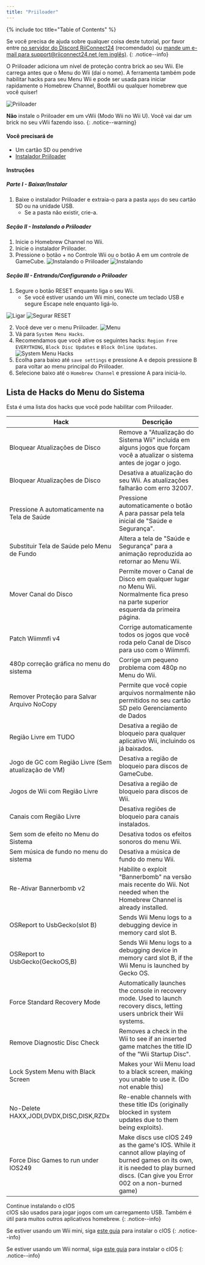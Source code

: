 ```yaml
---
title: "Priiloader"
---
```


{% include toc title="Table of Contents" %}

Se você precisa de ajuda sobre qualquer coisa deste tutorial, por favor entre [no servidor do Discord RiiConnect24](https://discord.gg/rc24) (recomendado) ou [mande um e-mail para support@riiconnect24.net (em inglês)](mailto:support@riiconnect24.net).
{: .notice--info}

O Priiloader adiciona um nível de proteção contra brick ao seu Wii. Ele carrega antes que o Menu do Wii (daí o nome). A ferramenta também pode habilitar hacks para seu Menu Wii e pode ser usada para iniciar rapidamente o Homebrew Channel, BootMii ou qualquer homebrew que você quiser!

![Priiloader](/images/priiloader.jpg)

**Não** instale o Priiloader em um vWii (Modo Wii no Wii U). Você vai dar um brick no seu vWii fazendo isso.
{: .notice--warning}

#### Você precisará de
* Um cartão SD ou pendrive
* [Instalador Priiloader](assets/files/Priiloader_v0_9_1.zip)

#### Instruções
##### Parte I - Baixar/Instalar

1. Baixe o instalador Priiloader e extraia-o para a pasta `apps` do seu cartão SD ou na unidade USB.
    * Se a pasta não existir, crie-a.

##### Seção II - Instalando o Priiloader

1. Inicie o Homebrew Channel no Wii.
2. Inicie o instalador Priiloader.
3. Pressione o botão + no Controle Wii ou o botão A em um controle de GameCube. ![Instalando o Priiloader](/images/Priiloader/installer.png) ![Instalando](/images/Priiloader/installing.png)

##### Seção III - Entrando/Configurando o Priiloader

1. Segure o botão RESET enquanto liga o seu Wii.
    * Se você estiver usando um Wii mini, conecte um teclado USB e segure Escape nele enquanto ligá-lo.

![Ligar](/images/Priiloader/on.jpg) ![Segurar RESET](/images/Priiloader/reset.jpg)

2. Você deve ver o menu Priiloader. ![Menu](/images/Priiloader/mainmenu.png)
3. Vá para `System Menu Hacks`.
4. Recomendamos que você ative os seguintes hacks: `Region Free EVERYTHING`, `Block Disc Updates` e `Block Online Updates`. ![System Menu Hacks](/images/Priiloader/hacks.png)
1. Ecolha para baixo até `save settings` e pressione A e depois pressione B para voltar ao menu principal do Priiloader.
1. Selecione baixo até o `Homebrew Channel` e pressione A para iniciá-lo.

## Lista de Hacks do Menu do Sistema

Esta é uma lista dos hacks que você pode habilitar com Priiloader.

| Hack                                                | Descrição                                                                                                                                                                             |
| --------------------------------------------------- | ------------------------------------------------------------------------------------------------------------------------------------------------------------------------------------- |
| Bloquear Atualizações de Disco                      | Remove a "Atualização do Sistema Wii" incluída em alguns jogos que forçam você a atualizar o sistema antes de jogar o jogo.                                                           |
| Bloquear Atualizações de Disco                      | Desativa a atualização do seu Wii. As atualizações falharão com erro 32007.                                                                                                           |
| Pressione A automaticamente na Tela de Saúde        | Pressione automaticamente o botão A para passar pela tela inicial de "Saúde e Segurança".                                                                                             |
| Substituir Tela de Saúde pelo Menu de Fundo         | Altera a tela de "Saúde e Segurança" para a animação reproduzida ao retornar ao Menu Wii.                                                                                             |
| Mover Canal do Disco                                | Permite mover o Canal de Disco em qualquer lugar no Menu Wii. Normalmente fica preso na parte superior esquerda da primeira página.                                                   |
| Patch Wiimmfi v4                                    | Corrige automaticamente todos os jogos que você roda pelo Canal de Disco para uso com o Wiimmfi.                                                                                      |
| 480p correção gráfica no menu do sistema            | Corrige um pequeno problema com 480p no Menu do Wii.                                                                                                                                  |
| Remover Proteção para Salvar Arquivo NoCopy         | Permite que você copie arquivos normalmente não permitidos no seu cartão SD pelo Gerenciamento de Dados                                                                               |
| Região Livre em TUDO                                | Desativa a região de bloqueio para qualquer aplicativo Wii, incluindo os já baixados.                                                                                                 |
| Jogo de GC com Região Livre (Sem atualização de VM) | Desativa a região de bloqueio para discos de GameCube.                                                                                                                                |
| Jogos de Wii com Região Livre                       | Desativa a região de bloqueio para discos de Wii.                                                                                                                                     |
| Canais com Região Livre                             | Desativa regiões de bloqueio para canais instalados.                                                                                                                                  |
| Sem som de efeito no Menu do Sistema                | Desativa todos os efeitos sonoros do menu Wii.                                                                                                                                        |
| Sem música de fundo no menu do sistema              | Desativa a música de fundo do menu Wii.                                                                                                                                               |
| Re-Ativar Bannerbomb v2                             | Habilite o exploit "Bannerbomb" na versão mais recente do Wii. Not needed when the Homebrew Channel is already installed.                                                             |
| OSReport to UsbGecko(slot B)                        | Sends Wii Menu logs to a debugging device in memory card slot B.                                                                                                                      |
| OSReport to UsbGecko(GeckoOS,B)                     | Sends Wii Menu logs to a debugging device in memory card slot B, if the Wii Menu is launched by Gecko OS.                                                                             |
| Force Standard Recovery Mode                        | Automatically launches the console in recovery mode. Used to launch recovery discs, letting users unbrick their Wii systems.                                                          |
| Remove Diagnostic Disc Check                        | Removes a check in the Wii to see if an inserted game matches the title ID of the "Wii Startup Disc".                                                                                 |
| Lock System Menu with Black Screen                  | Makes your Wii Menu load to a black screen, making you unable to use it. (Do not enable this)                                                                                         |
| No-Delete HAXX,JODI,DVDX,DISC,DISK,RZDx             | Re-enable channels with these title IDs (originally blocked in system updates due to them being exploits).                                                                            |
| Force Disc Games to run under IOS249                | Make discs use cIOS 249 as the game's IOS. While it cannot allow playing of burned games on its own, it is needed to play burned discs. (Can give you Error 002 on a non-burned game) |


Continue instalando o cIOS<br> cIOS são usados para jogar jogos com um carregamento USB. Também é útil para muitos outros aplicativos homebrew.
{: .notice--info}

Se estiver usando um Wii mini, siga [este guia](cios-mini) para instalar o cIOS
{: .notice--info}

Se estiver usando um Wii normal, siga [este guia](cios) para instalar o cIOS
{: .notice--info}

